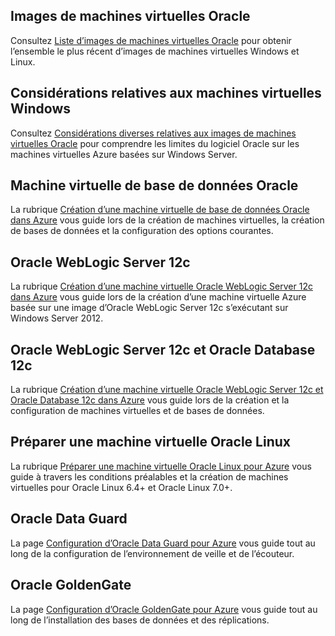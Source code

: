 

## Images de machines virtuelles Oracle
Consultez [Liste d’images de machines virtuelles Oracle](../articles/virtual-machines/virtual-machines-linux-classic-oracle-images.md) pour obtenir l’ensemble le plus récent d’images de machines virtuelles Windows et Linux.

## Considérations relatives aux machines virtuelles Windows
Consultez [Considérations diverses relatives aux images de machines virtuelles Oracle](../articles/virtual-machines/virtual-machines-windows-classic-oracle-considerations.md) pour comprendre les limites du logiciel Oracle sur les machines virtuelles Azure basées sur Windows Server.

## Machine virtuelle de base de données Oracle
La rubrique [Création d’une machine virtuelle de base de données Oracle dans Azure](../articles/virtual-machines/virtual-machines-windows-classic-create-oracle-database.md) vous guide lors de la création de machines virtuelles, la création de bases de données et la configuration des options courantes.

## Oracle WebLogic Server 12c
La rubrique [Création d’une machine virtuelle Oracle WebLogic Server 12c dans Azure](../articles/virtual-machines/virtual-machines-windows-create-oracle-weblogic-server-12c.md) vous guide lors de la création d’une machine virtuelle Azure basée sur une image d’Oracle WebLogic Server 12c s’exécutant sur Windows Server 2012.

## Oracle WebLogic Server 12c et Oracle Database 12c
La rubrique [Création d’une machine virtuelle Oracle WebLogic Server 12c et Oracle Database 12c dans Azure](../articles/virtual-machines/virtual-machines-windows-create-oracle-weblogic-server-12c-database.md) vous guide lors de la création et la configuration de machines virtuelles et de bases de données.

## Préparer une machine virtuelle Oracle Linux
La rubrique [Préparer une machine virtuelle Oracle Linux pour Azure](../articles/virtual-machines/virtual-machines-linux-prepare-oracle.md) vous guide à travers les conditions préalables et la création de machines virtuelles pour Oracle Linux 6.4+ et Oracle Linux 7.0+.

## Oracle Data Guard
La page [Configuration d’Oracle Data Guard pour Azure](../articles/virtual-machines/virtual-machines-windows-classic-configure-oracle-data-guard.md) vous guide tout au long de la configuration de l’environnement de veille et de l’écouteur.

## Oracle GoldenGate
La page [Configuration d’Oracle GoldenGate pour Azure](../articles/virtual-machines/virtual-machines-windows-classic-configure-oracle-goldengate.md) vous guide tout au long de l’installation des bases de données et des réplications.

<!---HONumber=AcomDC_0330_2016-->